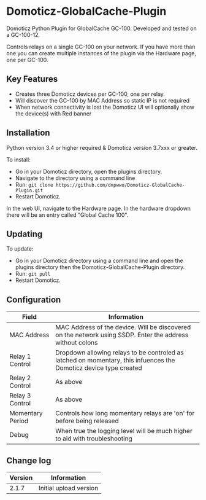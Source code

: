 # Domoticz-GlobalCache-Plugin
Domoticz Python Plugin for GlobalCache GC-100. Developed and tested on a GC-100-12.

Controls relays on a single GC-100 on your network.  If you have more than one you can create multiple instances of the plugin via the Hardware page, one per GC-100.

## Key Features

* Creates three Domoticz devices per GC-100, one per relay.
* Will discover the GC-100 by MAC Address so static IP is not required
* When network connectivity is lost the Domoticz UI will optionally show the device(s) with Red banner

## Installation

Python version 3.4 or higher required & Domoticz version 3.7xxx or greater.

To install:
* Go in your Domoticz directory, open the plugins directory.
* Navigate to the directory using a command line
* Run: ```git clone https://github.com/dnpwwo/Domoticz-GlobalCache-Plugin.git```
* Restart Domoticz.

In the web UI, navigate to the Hardware page.  In the hardware dropdown there will be an entry called "Global Cache 100".

## Updating

To update:
* Go in your Domoticz directory using a command line and open the plugins directory then the Domoticz-GlobalCache-Plugin directory.
* Run: ```git pull```
* Restart Domoticz.

## Configuration

| Field | Information|
| ----- | ---------- |
| MAC Address | MAC Address of the device.  Will be discovered on the network using SSDP. Enter the address without colons |
| Relay 1 Control | Dropdown allowing relays to be controled as latched on momentary, this infuences the Domoticz device type created |
| Relay 2 Control | As above |
| Relay 3 Control | As above |
| Momentary Period | Controls how long momentary relays are 'on' for before being released |
| Debug | When true the logging level will be much higher to aid with troubleshooting |

## Change log

| Version | Information|
| ----- | ---------- |
| 2.1.7 | Initial upload version |
